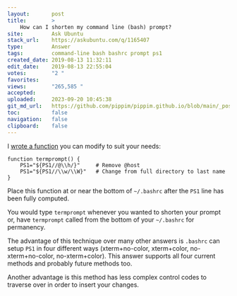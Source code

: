 ```yaml
---
layout:       post
title:        >
    How can I shorten my command line (bash) prompt?
site:         Ask Ubuntu
stack_url:    https://askubuntu.com/q/1165407
type:         Answer
tags:         command-line bash bashrc prompt ps1
created_date: 2019-08-13 11:32:11
edit_date:    2019-08-13 22:55:04
votes:        "2 "
favorites:    
views:        "265,585 "
accepted:     
uploaded:     2023-09-20 10:45:38
git_md_url:   https://github.com/pippim/pippim.github.io/blob/main/_posts/2019/2019-08-13-How-can-I-shorten-my-command-line-_bash_-prompt_.md
toc:          false
navigation:   false
clipboard:    false
---
```


I [wrote a function][1] you can modify to suit your needs:

``` 
function termprompt() {
    PS1="${PS1//@\\h/}"     # Remove @host
    PS1="${PS1//\\w/\\W}"   # Change from full directory to last name
}
```

Place this function at or near the bottom of `~/.bashrc` after the `PS1` line has been fully computed.

You would type `termprompt` whenever you wanted to shorten your prompt or, have `termprompt` called from the bottom of your `~/.bashrc` for permanency.

The advantage of this technique over many other answers is `.bashrc` can setup `PS1` in four different ways (xterm+no-color, xterm+color, no-xterm+no-color, no-xterm+color). This answer supports all four current methods and probably future methods too.

Another advantage is this method has less complex control codes to traverse over in order to insert your changes.

  [1]: https://askubuntu.com/questions/1164844/script-to-hide-names-in-command-prompt/1164845#1164845
